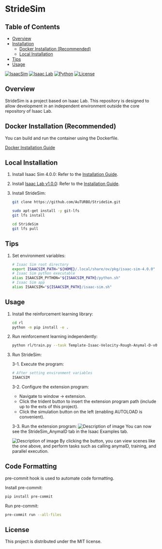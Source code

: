 # StrideSim

## Table of Contents

- [Overview](#overview)
- [Installation](#installation)
  - [Docker Installation (Recommended)](#docker-installation-recommended)
  - [Local Installation](#local-installation)
- [Tips](#tips)
- [Usage](#usage)


[![IsaacSim](https://img.shields.io/badge/IsaacSim-4.0.0-silver.svg)](https://docs.omniverse.nvidia.com/isaacsim/latest/overview.html)
[![Isaac Lab](https://img.shields.io/badge/IsaacLab-1.0.0-silver)](https://isaac-sim.github.io/IsaacLab)
[![Python](https://img.shields.io/badge/python-3.10-blue.svg)](https://docs.python.org/3/whatsnew/3.10.html)
[![License](https://img.shields.io/badge/license-MIT-yellow.svg)](https://opensource.org/license/mit)

## Overview

StrideSim is a project based on Isaac Lab. This repository is designed to allow development in an independent environment outside the core repository of Isaac Lab.

## Docker Installation (Recommended)

You can build and run the container using the Dockerfile.

[Docker Installation Guide](DOCKER_INSTALL.md)

## Local Installation

1. Install Isaac Sim 4.0.0: Refer to the [Installation Guide](https://docs.omniverse.nvidia.com/isaacsim/latest/overview.html).

2. Install [Isaac Lab v1.0.0](https://github.com/isaac-sim/IsaacLab/tree/v1.0.0): Refer to the [Installation Guide](https://isaac-sim.github.io/IsaacLab/source/setup/installation/index.html).

3. Install StrideSim:

   ```bash
   git clone https://github.com/AuTURBO/StrideSim.git
   ```

   ```bash
   sudo apt-get install -y git-lfs
   git lfs install

   cd StrideSim
   git lfs pull
   ```

## Tips

1. Set environment variables:

   ```bash
   # Isaac Sim root directory
   export ISAACSIM_PATH="${HOME}/.local/share/ov/pkg/isaac-sim-4.0.0"
   # Isaac Sim python executable
   alias ISAACSIM_PYTHON="${ISAACSIM_PATH}/python.sh"
   # Isaac Sim app
   alias ISAACSIM="${ISAACSIM_PATH}/isaac-sim.sh"
   ```

## Usage

1. Install the reinforcement learning library:

   ```bash
   cd rl
   python -m pip install -e .
   ```

2. Run reinforcement learning independently:

   ```bash
   python rl/train.py --task Template-Isaac-Velocity-Rough-Anymal-D-v0
   ```

3. Run StrideSim:

   3-1. Execute the program:

   ```bash
   # After setting environment variables
   ISAACSIM
   ```

   3-2. Configure the extension program:

   - Navigate to window -> extension.
   - Click the trident button to insert the extension program path (include up to the exts of this project).
   - Click the simulation button on the left (enabling AUTOLOAD is convenient).

   3-3. Run the extension program:
   ![Description of image](Asset/readme/image-1.png)
   You can now see the StrideSim_AnymalD tab in the Isaac Examples tab.

   ![Description of image](Asset/readme/image-2.png)
   By clicking the button, you can view scenes like the one above, and perform tasks such as calling anymalD, training, and parallel execution.

## Code Formatting

pre-commit hook is used to automate code formatting.

Install pre-commit:

```bash
pip install pre-commit
```

Run pre-commit:

```bash
pre-commit run --all-files
```

## License

This project is distributed under the MIT license.
